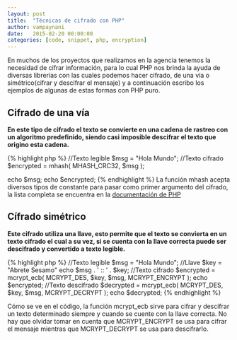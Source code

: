 ```yaml
---
layout: post
title:  "Técnicas de cifrado con PHP"
author: vampaynani
date:   2015-02-20 00:00:00
categories: [code, snippet, php, encryption]
---
```

En muchos de los proyectos que realizamos en la agencia tenemos la necesidad de cifrar información, para lo cual PHP nos brinda la ayuda de diversas librerías con las cuales podemos hacer cifrado, de una vía o simétrico(cifrar y descifrar el mensaje) y a continuación escribo los ejemplos de algunas de estas formas con PHP puro.

## Cifrado de una vía
**En este tipo de cifrado el texto se convierte en una cadena de rastreo con un algoritmo predefinido, siendo casi imposible descifrar el texto que origino esta cadena.**

{% highlight php %}
//Texto legible
$msg = "Hola Mundo";
//Texto cifrado
$encrypted = mhash( MHASH_CRC32, $msg );

echo $msg;
echo $encrypted;
{% endhighlight %}
La función mhash acepta diversos tipos de constante para pasar como primer argumento del cifrado, la lista completa se encuentra en la [documentación de PHP](http://php.net/manual/en/mhash.constants.php)

## Cífrado simétrico
**Este cifrado utiliza una llave, esto permite que el texto se convierta en un texto cifrado el cual a su vez, si se cuenta con la llave correcta puede ser descifrado y convertido a texto legible.**

{% highlight php %}
//Texto legible
$msg = "Hola Mundo";
//Llave
$key = "Abrete Sesamo"
echo $msg . ' :: ' . $key;
//Texto cifrado
$encrypted = mcrypt_ecb( MCRYPT_DES, $key, $msg, MCRYPT_ENCRYPT );
echo $encrypted;
//Texto descifrado
$decrypted = mcrypt_ecb( MCRYPT_DES, $key, $msg, MCRYPT_DECRYPT );
echo $decrypted;
{% endhighlight %}

Cómo se ve en el código, la función mcrypt_ecb sirve para cifrar y descifrar un texto determinado siempre y cuando se cuente con la llave correcta. No hay que olvidar tomar en cuenta que MCRYPT_ENCRYPT se usa para cifrar el mensaje mientras que MCRYPT_DECRYPT se usa para descifrarlo.